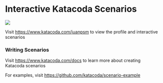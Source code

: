 # Interactive Katacoda Scenarios

[![](http://shields.katacoda.com/katacoda/juanpsm/count.svg)](https://www.katacoda.com/juanpsm "Get your profile on Katacoda.com")

Visit https://www.katacoda.com/juanpsm to view the profile and interactive scenarios

### Writing Scenarios
Visit https://www.katacoda.com/docs to learn more about creating Katacoda scenarios

For examples, visit https://github.com/katacoda/scenario-example
